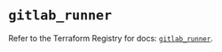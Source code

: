 # `gitlab_runner`

Refer to the Terraform Registry for docs: [`gitlab_runner`](https://registry.terraform.io/providers/gitlabhq/gitlab/17.9.0/docs/resources/runner).
